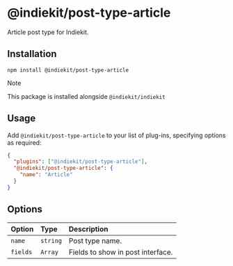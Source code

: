 # @indiekit/post-type-article

Article post type for Indiekit.

## Installation

`npm install @indiekit/post-type-article`

> [!NOTE]
> This package is installed alongside `@indiekit/indiekit`

## Usage

Add `@indiekit/post-type-article` to your list of plug-ins, specifying options as required:

```json
{
  "plugins": ["@indiekit/post-type-article"],
  "@indiekit/post-type-article": {
    "name": "Article"
  }
}
```

## Options

| Option   | Type     | Description                       |
| :------- | :------- | :-------------------------------- |
| `name`   | `string` | Post type name.                   |
| `fields` | `Array`  | Fields to show in post interface. |
